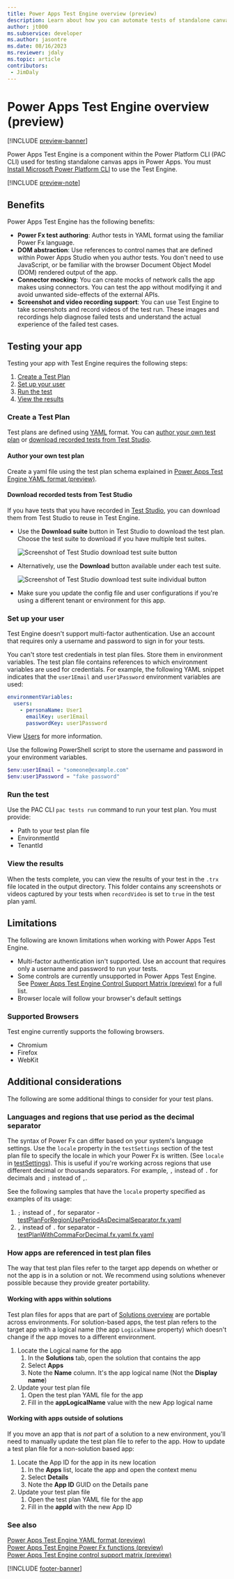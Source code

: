 ```yaml
---
title: Power Apps Test Engine overview (preview)
description: Learn about how you can automate tests of standalone canvas apps using the Power Apps Test Engine within Power Platform CLI.
author: jt000
ms.subservice: developer
ms.author: jasontre
ms.date: 08/16/2023
ms.reviewer: jdaly
ms.topic: article
contributors:
 - JimDaly
---
```



# Power Apps Test Engine overview (preview)

[!INCLUDE [preview-banner](../../../shared/preview-includes/preview-banner.md)]

Power Apps Test Engine is a component within the Power Platform CLI (PAC CLI) used for testing standalone canvas apps in Power Apps. You must [Install Microsoft Power Platform CLI](/power-platform/developer/cli/introduction#install-microsoft-power-platform-cli) to use the Test Engine.

[!INCLUDE [preview-note](../../../shared/preview-includes/preview-note.md)]

## Benefits

Power Apps Test Engine has the following benefits:

- **Power Fx test authoring**: Author tests in YAML format using the familiar Power Fx language.
- **DOM abstraction**: Use references to control names that are defined within Power Apps Studio when you author tests. You don't need to use JavaScript, or be familiar with the browser Document Object Model (DOM) rendered output of the app.
- **Connector mocking**: You can create mocks of network calls the app makes using connectors. You can test the app without modifying it and avoid unwanted side-effects of the external APIs.
- **Screenshot and video recording support**: You can use Test Engine to take screenshots and record videos of the test run. These images and recordings help diagnose failed tests and understand the actual experience of the failed test cases.

## Testing your app

Testing your app with Test Engine requires the following steps:

1. [Create a Test Plan](#create-a-test-plan)
1. [Set up your user](#set-up-your-user)
1. [Run the test](#run-the-test)
1. [View the results](#view-the-results)

### Create a Test Plan

Test plans are defined using [YAML](https://yaml.org/spec/1.2.2/) format. You can [author your own test plan](#author-your-own-test-plan) or [download recorded tests from Test Studio](#download-recorded-tests-from-test-studio).


<!-- TODO: This would be a good place to briefly explain the advantages of either choice -->

#### Author your own test plan

Create a yaml file using the test plan schema explained in [Power Apps Test Engine YAML format (preview)](yaml.md).

#### Download recorded tests from Test Studio

If you have tests that you have recorded in [Test Studio](../../maker/canvas-apps/test-studio.md), you can download them from Test Studio to reuse in Test Engine.

- Use the **Download suite** button in Test Studio to download the test plan. Choose the test suite to download if you have multiple test suites.

    ![Screenshot of Test Studio download test suite button](media/download-test-suite.png)

- Alternatively, use the **Download** button available under each test suite.

    ![Screenshot of Test Studio download test suite individual button](media/download-test-suite-individual.png)

- Make sure you update the config file and user configurations if you're using a different tenant or environment for this app.

### Set up your user

Test Engine doesn't support multi-factor authentication. Use an account that requires only a username and password to sign in for your tests.

You can't store test credentials in test plan files. Store them in environment variables. The test plan file contains references to which environment variables are used for credentials. For example, the following YAML snippet indicates that the `user1Email` and `user1Password` environment variables are used:

```yaml
environmentVariables:
  users:
    - personaName: User1
      emailKey: user1Email
      passwordKey: user1Password
```

View [Users](yaml.md#users) for more information.

Use the following PowerShell script to store the username and password in your environment variables.

```powershell
$env:user1Email = "someone@example.com"
$env:user1Password = "fake password"
```

### Run the test

<!-- TODO: Add link to pac tests run command when published -->
Use the PAC CLI `pac tests run` command to run your test plan. You must provide:

- Path to your test plan file
- EnvironmentId
- TenantId


### View the results

When the tests complete, you can view the results of your test in the `.trx` file located in the output directory. This folder contains any screenshots or videos captured by your tests when `recordVideo` is set to `true` in the test plan yaml.

## Limitations

The following are known limitations when working with Power Apps Test Engine.

- Multi-factor authentication isn't supported. Use an account that requires only a username and password to run your tests.
- Some controls are currently unsupported in Power Apps Test Engine. See [Power Apps Test Engine Control Support Matrix (preview)](controlsupport.md) for a full list.
- Browser locale will follow your browser's default settings

### Supported Browsers

Test engine currently supports the following browsers.

- Chromium
- Firefox
- WebKit

## Additional considerations

The following are some additional things to consider for your test plans.

### Languages and regions that use period as the decimal separator

The syntax of Power Fx can differ based on your system's language settings. Use the `locale` property in the `testSettings` section of the test plan file to specify the locale in which your Power Fx is written. (See `locale` in [testSettings](yaml.md#testsettings)). This is useful if you're working across regions that use different decimal or thousands separators. For example, `,` instead of `.` for decimals and `;` instead of `,`.

See the following samples that have the `locale` property specified as examples of its usage:

1. `;` instead of `,` for separator - [testPlanForRegionUsePeriodAsDecimalSeparator.fx.yaml](https://github.com/microsoft/PowerApps-TestEngine/blob/main/samples/basicgallery/testPlanForRegionUseSemicolonAsSeparator.fx.yaml)
2. `,` instead of `.` for separator - [testPlanWithCommaForDecimal.fx.yaml.fx.yaml](https://github.com/microsoft/PowerApps-TestEngine/blob/main/samples/calculator/testPlanWithCommaForDecimal.fx.yaml)

### How apps are referenced in test plan files

The way that test plan files refer to the target app depends on whether or not the app is in a solution or not. We recommend using solutions whenever possible because they provide greater portability.

#### Working with apps within solutions

Test plan files for apps that are part of [Solutions overview](../../maker/data-platform/solutions-overview.md) are portable across environments. For solution-based apps, the test plan refers to the target app with a logical name (the app `LogicalName` property) which doesn't change if the app moves to a different environment.

1. Locate the Logical name for the app
   1. In the **Solutions** tab, open the solution that contains the app
   1. Select **Apps**
   1. Note the **Name** column. It's the app logical name (Not the **Display name**)
1. Update your test plan file
   1. Open the test plan YAML file for the app
   1. Fill in the **appLogicalName** value with the new App logical name

#### Working with apps outside of solutions

If you move an app that is _not_ part of a solution to a new environment, you'll need to manually update the test plan file to refer to the app. How to update a test plan file for a non-solution based app:

1. Locate the App ID for the app in its new location
   1. In the **Apps** list, locate the app and open the context menu
   1. Select **Details**
   1. Note the **App ID** GUID on the Details pane
1. Update your test plan file
   1. Open the test plan YAML file for the app
   1. Fill in the **appId** with the new App ID

### See also

[Power Apps Test Engine YAML format (preview)](yaml.md)   
[Power Apps Test Engine Power Fx functions (preview)](powerfx.md)   
[Power Apps Test Engine control support matrix (preview)](controlsupport.md)

[!INCLUDE [footer-banner](../../includes/footer-banner.md)]
